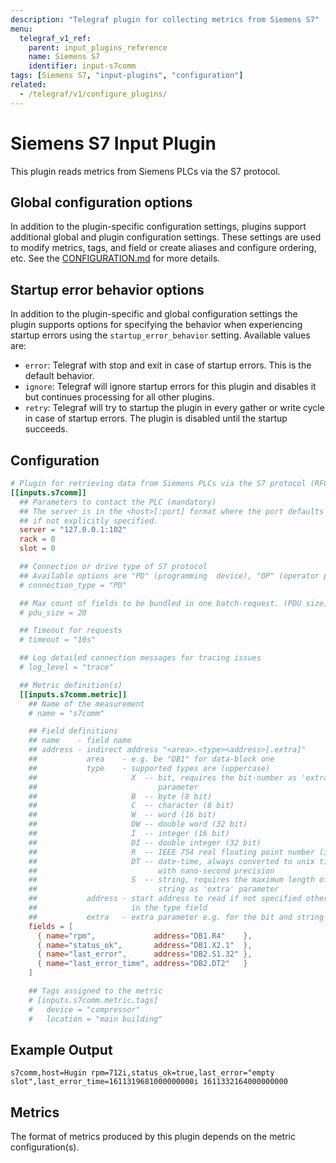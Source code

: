 ```yaml
---
description: "Telegraf plugin for collecting metrics from Siemens S7"
menu:
  telegraf_v1_ref:
    parent: input_plugins_reference
    name: Siemens S7
    identifier: input-s7comm
tags: [Siemens S7, "input-plugins", "configuration"]
related:
  - /telegraf/v1/configure_plugins/
---
```


# Siemens S7 Input Plugin

This plugin reads metrics from Siemens PLCs via the S7 protocol.

## Global configuration options <!-- @/docs/includes/plugin_config.md -->

In addition to the plugin-specific configuration settings, plugins support
additional global and plugin configuration settings. These settings are used to
modify metrics, tags, and field or create aliases and configure ordering, etc.
See the [CONFIGURATION.md](/telegraf/v1/configuration/#plugins) for more details.

[CONFIGURATION.md]: ../../../docs/CONFIGURATION.md#plugins

## Startup error behavior options <!-- @/docs/includes/startup_error_behavior.md -->

In addition to the plugin-specific and global configuration settings the plugin
supports options for specifying the behavior when experiencing startup errors
using the `startup_error_behavior` setting. Available values are:

- `error`:  Telegraf with stop and exit in case of startup errors. This is the
            default behavior.
- `ignore`: Telegraf will ignore startup errors for this plugin and disables it
            but continues processing for all other plugins.
- `retry`:  Telegraf will try to startup the plugin in every gather or write
            cycle in case of startup errors. The plugin is disabled until
            the startup succeeds.

## Configuration

```toml @sample.conf
# Plugin for retrieving data from Siemens PLCs via the S7 protocol (RFC1006)
[[inputs.s7comm]]
  ## Parameters to contact the PLC (mandatory)
  ## The server is in the <host>[:port] format where the port defaults to 102
  ## if not explicitly specified.
  server = "127.0.0.1:102"
  rack = 0
  slot = 0

  ## Connection or drive type of S7 protocol
  ## Available options are "PD" (programming  device), "OP" (operator panel) or "basic" (S7 basic communication).
  # connection_type = "PD"

  ## Max count of fields to be bundled in one batch-request. (PDU size)
  # pdu_size = 20

  ## Timeout for requests
  # timeout = "10s"

  ## Log detailed connection messages for tracing issues
  # log_level = "trace"

  ## Metric definition(s)
  [[inputs.s7comm.metric]]
    ## Name of the measurement
    # name = "s7comm"

    ## Field definitions
    ## name    - field name
    ## address - indirect address "<area>.<type><address>[.extra]"
    ##           area    - e.g. be "DB1" for data-block one
    ##           type    - supported types are (uppercase)
    ##                     X  -- bit, requires the bit-number as 'extra'
    ##                           parameter
    ##                     B  -- byte (8 bit)
    ##                     C  -- character (8 bit)
    ##                     W  -- word (16 bit)
    ##                     DW -- double word (32 bit)
    ##                     I  -- integer (16 bit)
    ##                     DI -- double integer (32 bit)
    ##                     R  -- IEEE 754 real floating point number (32 bit)
    ##                     DT -- date-time, always converted to unix timestamp
    ##                           with nano-second precision
    ##                     S  -- string, requires the maximum length of the
    ##                           string as 'extra' parameter
    ##           address - start address to read if not specified otherwise
    ##                     in the type field
    ##           extra   - extra parameter e.g. for the bit and string type
    fields = [
      { name="rpm",             address="DB1.R4"    },
      { name="status_ok",       address="DB1.X2.1"  },
      { name="last_error",      address="DB2.S1.32" },
      { name="last_error_time", address="DB2.DT2"   }
    ]

    ## Tags assigned to the metric
    # [inputs.s7comm.metric.tags]
    #   device = "compressor"
    #   location = "main building"
```

## Example Output

```text
s7comm,host=Hugin rpm=712i,status_ok=true,last_error="empty slot",last_error_time=1611319681000000000i 1611332164000000000
```

## Metrics

The format of metrics produced by this plugin depends on the metric
configuration(s).
